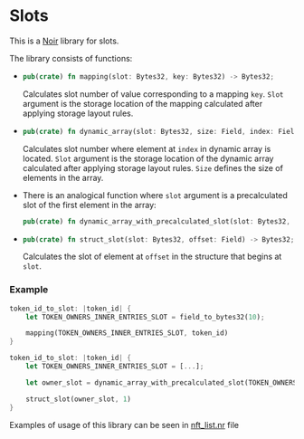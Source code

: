 # Slots

This is a [Noir](https://noir-lang.org) library for slots.

The library consists of functions:

- ```rust
  pub(crate) fn mapping(slot: Bytes32, key: Bytes32) -> Bytes32;
  ```

  Calculates slot number of value corresponding to a mapping `key`. `Slot` argument is the storage location of the mapping calculated after applying storage layout rules.

- ```rust
  pub(crate) fn dynamic_array(slot: Bytes32, size: Field, index: Field) -> Bytes32;
  ```

  Calculates slot number where element at `index` in dynamic array is located. `Slot` argument is the storage location of the dynamic array calculated after applying storage layout rules. `Size` defines the size of elements in the array.

- There is an analogical function where `slot` argument is a precalculated slot of the first element in the array:

  ```rust
  pub(crate) fn dynamic_array_with_precalculated_slot(slot: Bytes32, size: Field, index: Field) -> Bytes32;
  ```

- ```rust
  pub(crate) fn struct_slot(slot: Bytes32, offset: Field) -> Bytes32;
  ```

  Calculates the slot of element at `offset` in the structure that begins at `slot`.

### Example

```rust
token_id_to_slot: |token_id| {
    let TOKEN_OWNERS_INNER_ENTRIES_SLOT = field_to_bytes32(10);

    mapping(TOKEN_OWNERS_INNER_ENTRIES_SLOT, token_id)
}

token_id_to_slot: |token_id| {
    let TOKEN_OWNERS_INNER_ENTRIES_SLOT = [...];

    let owner_slot = dynamic_array_with_precalculated_slot(TOKEN_OWNERS_INNER_ENTRIES_SLOT, 2, bytes32_to_field(token_id));

    struct_slot(owner_slot, 1)
}
```

Examples of usage of this library can be seen in [nft_list.nr](./nft_list.nr) file
